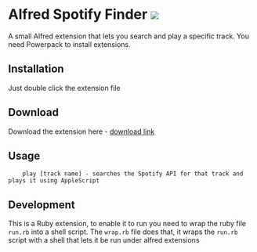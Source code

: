 # Alfred Spotify Finder ![](https://github.com/yonbergman/alfred_spotify_finder/raw/master/icon.png)

A small Alfred extension that lets you search and play a specific track. You need Powerpack to install extensions.

## Installation

Just double click the extension file

## Download

Download the extension here - [download link](https://github.com/yonbergman/alfred_spotify_finder/raw/master/Spotify%20Finder.alfredextension)

## Usage

        play [track name] - searches the Spotify API for that track and plays it using AppleScript


## Development

This is a Ruby extension, to enable it to run you need to wrap the ruby file `run.rb` into a shell script.
The `wrap.rb` file does that, it wraps the `run.rb` script with a shell that lets it be run under alfred extensions
